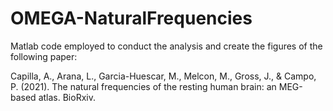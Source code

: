 # OMEGA-NaturalFrequencies

Matlab code employed to conduct the analysis 
and create the figures of the following paper:

Capilla, A., Arana, L., Garcia-Huescar, M., Melcon, M., Gross, J., & Campo, P. (2021). 
The natural frequencies of the resting human brain: an MEG-based atlas. BioRxiv.
